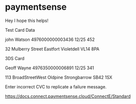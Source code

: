 # paymentsense

Hey I hope this helps! 


Test Card Data 

john Watson
4976000000003436
12/25
452

32 
Mulberry Street
Eastfort
Violetdell
VL14 8PA



3DS Card

Geoff Wayne
4976350000006891
12/25
341

113
BroadStreetWest
Oldpine
Strongbarrow
SB42 1SX

Enter incorrect CVC to replicate a failure message.

https://docs.connect.paymentsense.cloud/ConnectE/Standard
